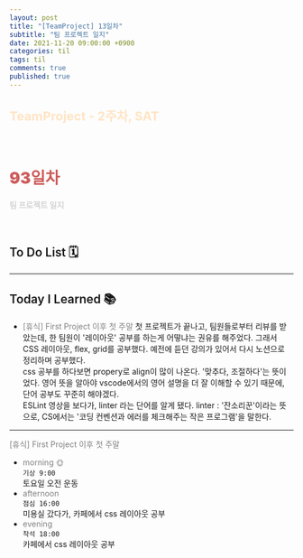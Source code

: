 ```yaml
---
layout: post
title: "[TeamProject] 13일차"
subtitle: "팀 프로젝트 일지"
date: 2021-11-20 09:00:00 +0900
categories: til
tags: til
comments: true
published: true
---
```


## <span style="color:Bisque;font-size: 22px">TeamProject - 2주차, SAT</span>

<br />

# **<span style="font-weight:900;color:indianred">93일차</span>**

**<span style="color:lightgray">팀 프로젝트 일지</span>**

<br />

## <span style="font-weight:600">To Do List</span> 🗓

---

## <span style="font-weight:600">Today I Learned</span> 📚

- <span style="color:gray">[휴식] First Project 이후 첫 주말 </span>
  첫 프로젝트가 끝나고, 팀원들로부터 리뷰를 받았는데, 한 팀원이 '레이아웃' 공부를 하는게 어떻냐는 권유를 해주었다. 그래서 CSS 레이아웃, flex, grid를 공부했다. 예전에 듣던 강의가 있어서 다시 노션으로 정리하며 공부했다. 
  <br>
  css 공부를 하다보면 propery로 align이 많이 나온다. '맞추다, 조절하다'는 뜻이었다. 영어 뜻을 알아야 vscode에서의 영어 설명을 더 잘 이해할 수 있기 때문에, 단어 공부도 꾸준히 해야겠다.
  <br>
  ESLint 영상을 보다가, linter 라는 단어를 알게 됐다. linter : '잔소리꾼'이라는 뜻으로, CS에서는 '코딩 컨벤션과 에러를 체크해주는 작은 프로그램'을 말한다.
---

<span style="color:gray">[휴식] First Project 이후 첫 주말 </span>

- <span style="color:gray">morning 🌞</span> <br>
  `기상 9:00` <br>
  토요일 오전 운동
- <span style="color:gray">afternoon</span> <br>
  `점심 16:00`<br>
  미용실 갔다가, 카페에서 css 레이아웃 공부
- <span style="color:gray">evening</span> <br>
  `착석 18:00`<br>
  카페에서 css 레이아웃 공부
